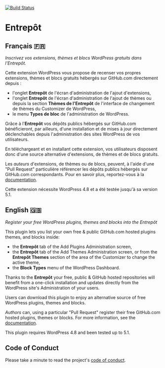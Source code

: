 [![Build Status](https://travis-ci.org/imath/entrepot.svg?branch=master)](https://travis-ci.org/imath/entrepot)

# Entrepôt

## Français 🇫🇷
*Inscrivez vos extensions, thèmes et blocs WordPress gratuits dans l'Entrepôt.*

Cette extension WordPress vous propose de recenser vos propres extensions, thèmes et blocs gratuits hébergés sur GitHub.com directement depuis :
- l'onglet **Entrepôt** de l'écran d'administration de l'ajout d'extensions,
- l'onglet **Entrepôt** de l'écran d'administration de l'ajout de thèmes ou depuis la section **Thèmes de l'Entrepôt** de l'interface de changement de thèmes du Customizer de WordPress,
- le menu **Types de bloc** de l'administration de WordPress.

Grâce à l'**Entrepôt** vos dépôts publics hébergés sur GitHub.com bénéficieront, par ailleurs, d'une installation et de mises à jour directement déclenchables depuis l'administration des sites WordPress de vos utilisateurs.

En téléchargeant et en installant cette extension, vos utilisateurs disposent donc d'une source alternative d'extensions, de thèmes et de blocs gratuits.

Les *auteurs* d'extensions, de thèmes ou de blocs, peuvent, à l'aide d'une "Pull Request" particulière référencer les dépôts publics hébergés sur GitHub.com correspondants. Pour en savoir plus, reportez-vous à la [documentation](https://github.com/imath/entrepot/wiki).

Cette extension nécessite WordPress 4.8 et a été testée jusqu'à sa version 5.1.

## English 🇬🇧
*Register your free WordPress plugins, themes and blocks into the Entrepôt*

This plugin lets you list your own free & public GitHub.com hosted plugins themes, and blocks inside:
- the **Entrepôt** tab of the Add Plugins Administration screen,
- the **Entrepôt** tab of the Add Themes Administration screen, or from the **Entrepôt Themes** section of the area of the Customizer to change the active theme,
- the **Block Types** menu of the WordPress Dashboard.

Thanks to the **Entrepôt** your free, public & GitHub hosted repositories will benefit from a one-click installation and updates directly from the WordPress site's Administration of your users.

Users can download this plugin to enjoy an alternative source of free WordPress plugins, themes and blocks.

*Authors* can, using a particular "Pull Request" register their free GitHub.com hosted plugins, themes or blocks. For more information, see the [documentation](https://github.com/imath/entrepot/wiki).

This plugin requires WordPress 4.8 and been tested up to 5.1.

## Code of Conduct

Please take a minute to read the project's [code of conduct](https://github.com/imath/entrepot/blob/master/CODE_OF_CONDUCT.md).
